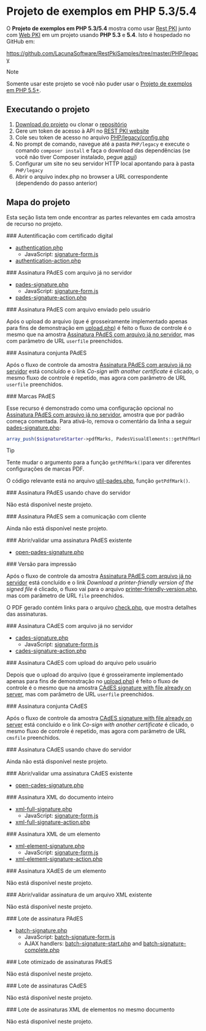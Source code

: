 ﻿# Projeto de exemplos em PHP 5.3/5.4

O **Projeto de exemplos em PHP 5.3/5.4** mostra como usar [Rest PKI](../index.md) junto com [Web PKI](../../web-pki/index.md)
em um projeto usando **PHP 5.3** e **5.4**. Isto é hospedado no GitHub em:

https://github.com/LacunaSoftware/RestPkiSamples/tree/master/PHP/legacy

> [!NOTE]
> Somente usar este projeto se você não puder usar o [Projeto de exemplos em PHP 5.5+](current.md).

## Executando o projeto

1. [Download do projeto](https://github.com/LacunaSoftware/RestPkiSamples/archive/master.zip) ou clonar o [repositório](https://github.com/LacunaSoftware/RestPkiSamples.git)
1. Gere um token de acesso à API no [REST PKI website](https://pki.rest/)
1. Cole seu token de acesso no arquivo [PHP/legacy/config.php](https://github.com/LacunaSoftware/RestPkiSamples/blob/master/PHP/legacy/config.php#L21-L24)
1. No prompt de comando, navegue até a pasta `PHP/legacy` e execute o comando `composer install` e faça o download das dependências (se você não tiver Composer instalado, pegue [aqui](https://getcomposer.org/))
1. Configurar um site no seu servidor HTTP local apontando para à pasta `PHP/legacy`
1. Abrir o arquivo index.php no browser a URL correspondente (dependendo do passo anterior)

## Mapa do projeto

Esta seção lista tem onde encontrar as partes relevantes em cada amostra de recurso no projeto.

<a name="auth" />
### Autentificação com certificado digital

* [authentication.php](https://github.com/LacunaSoftware/RestPkiSamples/blob/master/PHP/legacy/authentication.php)
	* JavaScript: [signature-form.js](https://github.com/LacunaSoftware/RestPkiSamples/blob/master/PHP/legacy/content/js/signature-form.js)
* [authentication-action.php](https://github.com/LacunaSoftware/RestPkiSamples/blob/master/PHP/legacy/authentication-action.php)

<a name="pades" />
### Assinatura PAdES com arquivo já no servidor

* [pades-signature.php](https://github.com/LacunaSoftware/RestPkiSamples/blob/master/PHP/legacy/pades-signature.php)
  * JavaScript: [signature-form.js](https://github.com/LacunaSoftware/RestPkiSamples/blob/master/PHP/legacy/content/js/signature-form.js)
* [pades-signature-action.php](https://github.com/LacunaSoftware/RestPkiSamples/blob/master/PHP/legacy/pades-signature-action.php)

<a name="pades-upload" />
### Assinatura PAdES com arquivo enviado pelo usuário

Após o upload do arquivo (que é grosseiramente implementado apenas para fins de demonstração em [upload.php](https://github.com/LacunaSoftware/RestPkiSamples/blob/master/PHP/legacy/upload.php))
é feito o fluxo de controle é o mesmo que na amostra [Assinatura PAdES com arquivo já no servidor](#pades),
mas com parâmetro de URL `userfile` preenchidos.

<a name="pades-cosign" />
### Assinatura conjunta PAdES

Após o fluxo de controle da amostra [Assinatura PAdES com arquivo já no servidor](#pades) está concluído e o link *Co-sign with another certificate* é clicado, o mesmo fluxo de controle é 
repetido, mas agora com parâmetro de URL `userfile` preenchidos.

<a name="pdf-marks" />
### Marcas PAdES

Esse recurso é demonstrado como uma configuração opcional no  [Assinatura PAdES com arquivo já no servidor](#pades), amostra que por padrão começa comentada. Para ativá-lo, remova o comentário da linha a seguir [pades-signature.php](https://github.com/LacunaSoftware/RestPkiSamples/blob/master/PHP/legacy/pades-signature.php):

```php
array_push($signatureStarter->pdfMarks, PadesVisualElements::getPdfMark(1));
```
> [!TIP]
> Tente mudar o argumento para a função `getPdfMark()`para ver diferentes configurações de marcas PDF.

O código relevante está no arquivo [util-pades.php](https://github.com/LacunaSoftware/RestPkiSamples/blob/master/PHP/legacy/util-pades.php), 
função `getPdfMark()`.

<a name="pades-server" />
### Assinatura PAdES usando chave do servidor

Não está disponível neste projeto.

<a name="pades-wo-client" />
### Assinatura PAdES sem a comunicação com cliente

Ainda não está disponível neste projeto.

<a name="open-pades" />
### Abrir/validar uma assinatura PAdES existente

* [open-pades-signature.php](https://github.com/LacunaSoftware/RestPkiSamples/blob/master/PHP/legacy/open-pades-signature.php)

<a name="print" />
### Versão para impressão

Após o fluxo de controle da amostra [Assinatura PAdES com arquivo já no servidor](#pades) está concluído e o link *Download a printer-friendly version of the signed file* é clicado, o fluxo 
vai para o arquivo [printer-friendly-version.php](https://github.com/LacunaSoftware/RestPkiSamples/blob/master/PHP/legacy/printer-friendly-version.php), mas com parâmetro de URL `file` preenchidos.

O PDF gerado contém links para o arquivo [check.php](https://github.com/LacunaSoftware/RestPkiSamples/blob/master/PHP/legacy/check.php), que 
mostra detalhes das assinaturas.

<a name="cades" />
### Assinatura CAdES com arquivo já no servidor

* [cades-signature.php](https://github.com/LacunaSoftware/RestPkiSamples/blob/master/PHP/legacy/cades-signature.php)
  * JavaScript: [signature-form.js](https://github.com/LacunaSoftware/RestPkiSamples/blob/master/PHP/legacy/content/js/signature-form.js)
* [cades-signature-action.php](https://github.com/LacunaSoftware/RestPkiSamples/blob/master/PHP/legacy/cades-signature-action.php)

<a name="cades-upload" />
### Assinatura CAdES com upload do arquivo pelo usuário

Depois que o upload do arquivo (que é grosseiramente implementado apenas para fins de demonstração no [upload.php](https://github.com/LacunaSoftware/RestPkiSamples/blob/master/PHP/legacy/upload.php)) é feito 
o fluxo de controle é o mesmo que na amostra [CAdES signature with file already on server](#cades), mas com parâmetro de URL `userfile` preenchidos.

<a name="cades-cosign" />
### Assinatura conjunta CAdES

Após o fluxo de controle da amostra [CAdES signature with file already on server](#cades) está concluído e o link *Co-sign with another certificate* é clicado, o mesmo fluxo de controle é 
repetido, mas agora com parâmetro de URL `cmsfile` preenchidos.

<a name="cades-server" />
### Assinatura CAdES usando chave do servidor

Ainda não está disponível neste projeto.

<a name="open-cades" />
### Abrir/validar uma assinatura CAdES existente

* [open-cades-signature.php](https://github.com/LacunaSoftware/RestPkiSamples/blob/master/PHP/legacy/open-cades-signature.php)

<a name="xml-full" />
### Assinatura XML do documento inteiro

* [xml-full-signature.php](https://github.com/LacunaSoftware/RestPkiSamples/blob/master/PHP/legacy/xml-full-signature.php)
  * JavaScript: [signature-form.js](https://github.com/LacunaSoftware/RestPkiSamples/blob/master/PHP/legacy/content/js/signature-form.js)
* [xml-full-signature-action.php](https://github.com/LacunaSoftware/RestPkiSamples/blob/master/PHP/legacy/xml-full-signature-action.php)

<a name="xml-element" />
### Assinatura XML de um elemento

* [xml-element-signature.php](https://github.com/LacunaSoftware/RestPkiSamples/blob/master/PHP/legacy/xml-element-signature.php)
  * JavaScript: [signature-form.js](https://github.com/LacunaSoftware/RestPkiSamples/blob/master/PHP/legacy/content/js/signature-form.js)
* [xml-element-signature-action.php](https://github.com/LacunaSoftware/RestPkiSamples/blob/master/PHP/legacy/xml-element-signature-action.php)

<a name="xades-element" />
### Assinatura XAdES de um elemento

Não está disponível neste projeto.

<a name="open-xml" />
### Abrir/validar assinatura de um arquivo XML existente

Não está disponível neste projeto.

<a name="batch" />
### Lote de assinatura PAdES 

* [batch-signature.php](https://github.com/LacunaSoftware/RestPkiSamples/blob/master/PHP/legacy/batch-signature.php)
  * JavaScript: [batch-signature-form.js](https://github.com/LacunaSoftware/RestPkiSamples/blob/master/PHP/legacy/content/js/batch-signature-form.js)
  * AJAX handlers: [batch-signature-start.php](https://github.com/LacunaSoftware/RestPkiSamples/blob/master/PHP/legacy/batch-signature-start.php)
    and [batch-signature-complete.php](https://github.com/LacunaSoftware/RestPkiSamples/blob/master/PHP/legacy/batch-signature-complete.php)

<a name="batch-optimized" />
### Lote otimizado de assinaturas PAdES

Não está disponível neste projeto.

<a name="batch-cades" />
### Lote de assinaturas CAdES

Não está disponível neste projeto.

<a name="batch-xml-element" />
### Lote de assinaturas XML de elementos no mesmo documento

Não está disponível neste projeto.
